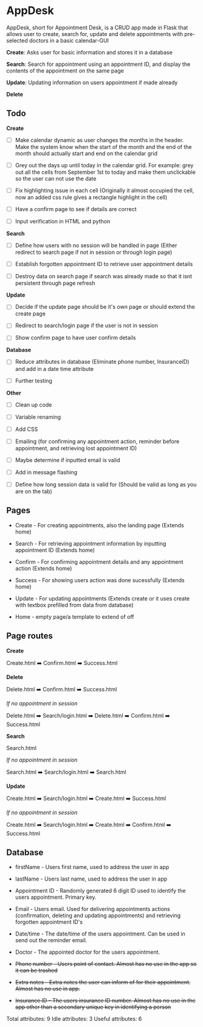 # AppDesk
AppDesk, short for Appointment Desk, is a CRUD app made in Flask that allows user to create, search for, update and delete appointments with pre-selected doctors in a basic calendar-GUI

**Create**: Asks user for basic information and stores it in a database

**Search**: Search for appointment using an appointment ID, and display the contents of the appointment on the same page

**Update**: Updating information on users appointment if made already

**Delete**

## Todo ##

**Create**

    
- [ ] Make calendar dynamic as user changes the months in the header. Make the system know when the start of the month and the end of the month should actually start and end on the calendar grid 

- [ ] Grey out the days up until today in the calendar grid. For example: grey out all the cells from September 1st to today and make them unclickable so the user can not use the date  

- [ ] Fix highlighting issue in each cell (Originally it almost occupied the cell, now an added css rule gives a rectangle highlight in the cell)

- [ ] Have a confirm page to see if details are correct

- [ ] Input verification in HTML and python


**Search**

- [ ] Define how users with no session will be handled in page (Either redirect to search page if not in session or through login page)

- [ ] Establish forgotten appointment ID to retrieve user appointment details

- [ ] Destroy data on search page if search was already made so that it isnt persistent through page refresh


**Update**

- [ ] Decide if the update page should be it's own page or should extend the create page

- [ ] Redirect to search/login page if the user is not in session

- [ ] Show confirm page to have user confirm details

**Database**

- [ ] Reduce attributes in database (Eliminate phone number, InsuranceID) and add in a date time attribute

- [ ] Further testing

**Other**

- [ ] Clean up code

- [ ] Variable renaming

- [ ] Add CSS

- [ ] Emailing (for confirming any appointment action, reminder before appointment, and retrieving lost appointment ID)

- [ ] Maybe determine if inputted email is valid

- [ ] Add in message flashing

- [ ] Define how long session data is valid for (Should be valid as long as you are on the tab)

## Pages ##

* Create - For creating appointments, also the landing page (Extends home)

* Search - For retrieving appointment information by inputting appointment ID (Extends home)

* Confirm - For confirming appointment details and any appointment action (Extends home)

* Success - For showing users action was done sucessfully (Extends home)

* Update - For updating appointments (Extends create or it uses create with textbox prefilled from data from database)

* Home - empty page/a template to extend of off

## Page routes ##

**Create**

Create.html :arrow_right: Confirm.html :arrow_right: Success.html

**Delete**

Delete.html :arrow_right: Confirm.html  :arrow_right: Success.html

*If no appointment in session*

Delete.html :arrow_right: Search/login.html :arrow_right: Delete.html :arrow_right: Confirm.html :arrow_right: Success.html

**Search**

Search.html

*If no appointment in session*

Search.html :arrow_right: Search/login.html :arrow_right: Search.html 


**Update**

Create.html :arrow_right: Search/login.html :arrow_right: Create.html :arrow_right: Success.html

*If no appointment in session*
    
Create.html :arrow_right: Search/login.html :arrow_right: Create.html :arrow_right: Confirm.html :arrow_right: Success.html

## Database ##

* firstName - Users first name, used to address the user in app

* lastName - Users last name, used to address the user in app

* Appointment ID - Randomly generated 6 digit ID used to identify the users appointment. Primary key.

* Email - Users email. Used for delivering appointments actions (confirmation, deleting and updating appointments) and retrieving forgotten appointment ID's

* Date/time - The date/time of the users appointment. Can be used in send out the reminder email.

* Doctor - The appointed doctor for the users appointment.

* ~~Phone number - Users point of contact. Almost has no use in the app so it can be trashed~~

* ~~Extra notes - Extra notes the user can inform of for their appointment. Almost has no use in app.~~

* ~~Insurance ID - The users insurance ID number. Almost has no use in the app other than a secondary unique key in identifying a person~~

Total attributes: 9
Idle attributes: 3
Useful attributes: 6




